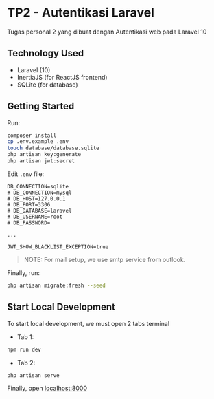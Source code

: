 # TP2 - Autentikasi Laravel

Tugas personal 2 yang dibuat dengan Autentikasi web pada Laravel 10

## Technology Used
- Laravel (10)
- InertiaJS (for ReactJS frontend)
- SQLite (for database)

## Getting Started

Run:

```bash
composer install
cp .env.example .env
touch database/database.sqlite
php artisan key:generate
php artisan jwt:secret
```

Edit `.env` file:

```env
DB_CONNECTION=sqlite
# DB_CONNECTION=mysql
# DB_HOST=127.0.0.1
# DB_PORT=3306
# DB_DATABASE=laravel
# DB_USERNAME=root
# DB_PASSWORD=

...

JWT_SHOW_BLACKLIST_EXCEPTION=true
```

> NOTE: For mail setup, we use smtp service from outlook.

Finally, run:

```bash
php artisan migrate:fresh --seed
```

## Start Local Development

To start local development, we must open 2 tabs terminal

-   Tab 1:

```bash
npm run dev
```

-   Tab 2:

```bash
php artisan serve
```

Finally, open [localhost:8000](http://127.0.0.1:8000)
